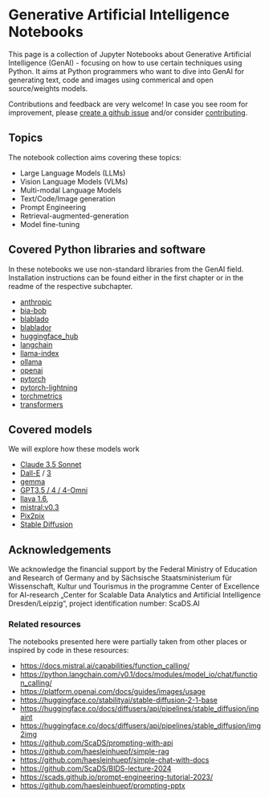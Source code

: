 # Generative Artificial Intelligence Notebooks

This page is a collection of Jupyter Notebooks about Generative Artificial Intelligence (GenAI) - focusing on how to use certain techniques using Python. It aims at Python programmers who want to dive into GenAI for generating text, code and images using commerical and open source/weights models.

Contributions and feedback are very welcome! In case you see room for improvement, please [create a github issue](https://github.com/ScaDS/Generative-AI-notebooks/issues) and/or consider [contributing](https://github.com/ScaDS/Generative-AI-notebooks/blob/main/CONTRIBUTING.md).

## Topics

The notebook collection aims covering these topics:
* Large Language Models (LLMs)
* Vision Language Models (VLMs)
* Multi-modal Language Models
* Text/Code/Image generation
* Prompt Engineering
* Retrieval-augmented-generation
* Model fine-tuning

## Covered Python libraries and software

In these notebooks we use non-standard libraries from the GenAI field. Installation instructions can be found either in the first chapter or in the readme of the respective subchapter.

* [anthropic](https://github.com/anthropics/anthropic-sdk-python)
* [bia-bob](https://github.com/haesleinhuepf/bia-bob)
* [blablado](https://github.com/haesleinhuepf/blablado)
* [blablador](https://helmholtz-blablador.fz-juelich.de/)
* [huggingface_hub](https://github.com/huggingface/huggingface_hub)
* [langchain](https://www.langchain.com/)
* [llama-index](https://www.llamaindex.ai/)
* [ollama](https://ollama.com/)
* [openai](https://github.com/openai/openai-python)
* [pytorch](https://pytorch.org/)
* [pytorch-lightning](https://lightning.ai/docs/pytorch/stable/)
* [torchmetrics](https://lightning.ai/docs/torchmetrics/stable/)
* [transformers](https://github.com/huggingface/transformers)

## Covered models

We will explore how these models work
* [Claude 3.5 Sonnet](https://www.anthropic.com/news/claude-3-5-sonnet)
* [Dall-E](https://openai.com/index/dall-e-2/) / [3](https://openai.com/index/dall-e-3/)
* [gemma](https://ollama.com/library/gemma)
* [GPT3.5 / 4  / 4-Omni](https://openai.com/index/hello-gpt-4o/)
* [llava 1.6](https://ollama.com/library/llava),
* [mistral:v0.3](https://ollama.com/library/mistral:v0.3)
* [Pix2pix](https://huggingface.co/timbrooks/instruct-pix2pix)
* [Stable Diffusion](https://huggingface.co/spaces/stabilityai/stable-diffusion)

## Acknowledgements

We acknowledge the financial support by the Federal Ministry of Education and Research of Germany and by Sächsische Staatsministerium für Wissenschaft, Kultur und Tourismus in the programme Center of Excellence for AI-research „Center for Scalable Data Analytics and Artificial Intelligence Dresden/Leipzig“, project identification number: ScaDS.AI

### Related resources

The notebooks presented here were partially taken from other places or inspired by code in these resources:

* https://docs.mistral.ai/capabilities/function_calling/
* https://python.langchain.com/v0.1/docs/modules/model_io/chat/function_calling/
* https://platform.openai.com/docs/guides/images/usage
* https://huggingface.co/stabilityai/stable-diffusion-2-1-base
* https://huggingface.co/docs/diffusers/api/pipelines/stable_diffusion/inpaint
* https://huggingface.co/docs/diffusers/api/pipelines/stable_diffusion/img2img
* https://github.com/ScaDS/prompting-with-api
* https://github.com/haesleinhuepf/simple-rag
* https://github.com/haesleinhuepf/simple-chat-with-docs
* https://github.com/ScaDS/BIDS-lecture-2024
* https://scads.github.io/prompt-engineering-tutorial-2023/
* https://github.com/haesleinhuepf/prompting-pptx

